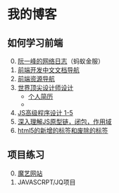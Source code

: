 # 我的博客

## 如何学习前端

0. [阮一峰的网络日志](http://www.ruanyifeng.com/blog/javascript/)（蚂蚁金服）
0. [前端开发中文文档导航](http://cndevdocs.com/)
0. [前端资源导航](https://nav.phpfamily.org/)
0. [世界顶尖设计师设计](https://dribbble.com/)
    + [个人简历](https://dribbble.com/search?q=resume)
    + 
0. [JS高级程序设计 1-5](http://www.cnblogs.com/zxx1997/p/6896635.html)
0. [深入理解JS原型链，闭包，作用域](http://www.cnblogs.com/wangfupeng1988/p/4001284.html)
0. [html5的新增的标签和废除的标签](http://www.cnblogs.com/mzwhj/archive/2013/02/18/2916393.html)
## 项目练习

0. [魔艺网站](http://www.uemo.net/)
2. JAVASCRPT/JQ项目

